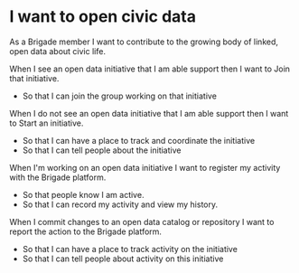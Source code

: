#  I want to open civic data
As a Brigade member I want to contribute to the growing body of linked, open data about civic life.

When I see an open data initiative that I am able support then I want to Join that initiative.
* So that I can join the group working on that initiative

When I do not see an open data initiative that I am able support then I want to Start an initiative.
* So that I can have a place to track and coordinate the initiative
* So that I can tell people about the initiative

When I'm working on an open data initiative I want to register my activity with the Brigade platform.
* So that people know I am active.
* So that I can record my activity and view my history.

When I commit changes to an open data catalog or repository I want to report the action to the Brigade platform.
* So that I can have a place to track activity on the initiative
* So that I can tell people about activity on this initiative